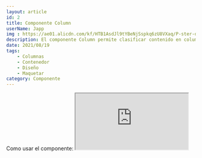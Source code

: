```yaml
---
layout: article
id: 2
title: Componente Column
userName: Japp
img : https://ae01.alicdn.com/kf/HTB1AsdJl9tYBeNjSspkq6zU8VXaq/P-ster-de-tela-personalizado-de-paisajes-naturales-de-bosque-italiano-decoraci-n-de-pared-para.jpg_Q90.jpg_.webp
description: El componente Column permite clasificar contenido en columnas.
date: 2021/08/19
tags:
    - Columnas
    - Contenedor
    - Diseño
    - Maquetar
category: Componente
---
```


<script>
    import Seo from '$lib/Components/Framework/Seo.svelte';
    import Header from '$lib/Components/Framework/Headers/Header.svelte';
    import Container from '$lib/Components/Framework/Container.svelte';
    import Column from '$lib/Components/Framework/Column.svelte';
    import { Iframe, Hn, List } from '$lib/Components/Framework/Html/html.js';
    import Signage from '$lib/Components/Framework/Signage.svelte';

    let opciones= [
        'Personalizable por clases: col-2, col-3, col-4, col-5, col-6, align-items-center', 
        'Adaptable a la escala de pantalla de los dispositivos'
    ];
</script>

<Seo 
    title={title}
    description={description}
    type="website"
    img={img}
/>

<!-- Como usar el componente: -->
<Container class="medium padding">
    <Hn type="h2">Como usar el componente:</Hn>
    <Signage class="default" icon="fas fa-sitemap" text="Directorio: $lib/Components/Framework/Column.svelte"/>
    <Column class="col-2 text-justify">
        <Iframe title="Código del componente" class="code m-top" src="https://carbon.now.sh/embed/afkk0MO4NKXb5TgL1S8X" />
        <div>
            <p class="text-justify">Importa el componente. Copia y pega el código de ejemplo que te muestro al lado de este mismo texto.</p>
            <List class="li-disc" list={opciones}/>
        </div>
    </Column>
</Container>
<Container class="medium padding">
    <Hn type="h2" class="title">Ejemplo:</Hn>
    <Column class="col-2">
        <p>Mi primer contenido</p>
        <p>Mi segundo contenido</p>
    </Column>
</Container>